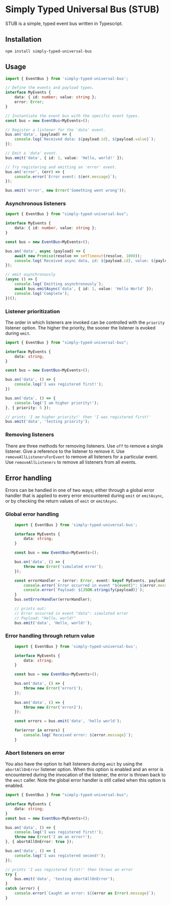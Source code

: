 # Simply Typed Universal Bus (STUB)

STUB is a simple, typed event bus written in Typescript. 

## Installation

`npm install simply-typed-universal-bus`

## Usage

```ts
import { EventBus } from 'simply-typed-universal-bus';

// Define the events and payload types.
interface MyEvents {
    data: { id: number; value: string };
    error: Error;
}

// Instantiate the event bus with the specific event types.
const bus = new EventBus<MyEvents>();

// Register a listener for the 'data' event.
bus.on('data', (payload) => {
    console.log(`Received data: ${payload.id}, ${payload.value}`);
});

// Emit a 'data' event.
bus.emit('data', { id: 1, value: 'Hello, world!' });

// Try registering and emitting an 'error' event.
bus.on('error', (err) => {
    console.error(`Error event: ${err.message}`);
});

bus.emit('error', new Error('Something went wrong'));
```

### Asynchronous listeners

```ts
import { EventBus } from "simply-typed-universal-bus";

interface MyEvents {
    data: { id: number, value: string };
}

const bus = new EventBus<MyEvents>();

bus.on('data', async (payload) => {
    await new Promise(resolve => setTimeout(resolve, 1000));
    console.log(`Received async data, id: ${payload.id}, value: ${payload.value}`);
});

// emit asynchronously
(async () => {
    console.log(`Emitting asynchronously`);
    await bus.emitAsync('data', { id: 1, value: 'Hello World' });
    console.log('Complete');
})();
```

### Listener prioritization

The order in which listeners are invoked can be controlled with the `priority` listener option. The higher the priority, the sooner the listener is evoked during `emit`. 

```ts
import { EventBus } from "simply-typed-universal-bus";

interface MyEvents {
    data: string;
}

const bus = new EventBus<MyEvents>();

bus.on('data', () => {
    console.log('I was registered first!');
})

bus.on('data', () => {
    console.log('I am higher priority!');
}, { priority: 5 });

// prints 'I am higher priority!' then 'I was registered first!'
bus.emit('data', 'testing priority');
```

### Removing listeners

There are three methods for removing listeners. Use `off` to remove a single listener. Give a reference to the listener to remove it. Use `removeAllListenersForEvent` to remove all listeners for a particular event.
Use `removeAllListeners` to remove all listeners from all events.

## Error handling

Errors can be handled in one of two ways; either through a global error handler that is applied to every error encountered during `emit` or `emitAsync`, or by checking the return values of `emit` or `emitAsync`. 

### Global error handling

```ts
    import { EventBus } from 'simply-typed-universal-bus';

    interface MyEvents {
        data: string;
    }

    const bus = new EventBus<MyEvents>();

    bus.on('data', () => {
        throw new Error('simulated error');
    });

    const errorHandler = (error: Error, event: keyof MyEvents, payload: MyEvents[keyof MyEvents]) => {
        console.error(`Error occurred in event "${event}": ${error.message}`);
        console.error(`Payload: ${JSON.stringify(payload)}`);
    }
    bus.setErrorHandler(errorHandler);

    // prints out:
    // Error occurred in event "data": simulated error
    // Payload: "Hello, world!"
    bus.emit('data', 'Hello, world!');
```

### Error handling through return value

```ts
    import { EventBus } from 'simply-typed-universal-bus';

    interface MyEvents {
        data: string;
    }

    const bus = new EventBus<MyEvents>(); 

    bus.on('data', () => {
        throw new Error('error1');
    });
   
    bus.on('data', () => {
        throw new Error('error2');
    });

    const errors = bus.emit('data', 'hello world');

    for(error in errors) {
        console.log(`Received error: ${error.message}`);
    }
```
### Abort listeners on error

You also have the option to halt listeners during `emit` by using the `abortAllOnError` listener option. When this option is enabled and an error is encountered during the invocation of the listener, the error is thrown back to the `emit` caller. Note the global error handler is still called when this option is enabled. 

```ts
import { EventBus } from "simply-typed-universal-bus";

interface MyEvents {
    data: string;
}
const bus = new EventBus<MyEvents>();

bus.on('data', () => {
    console.log('I was registered first!');
    throw new Error('I am an error!');
}, { abortAllOnError: true });

bus.on('data', () => {
    console.log('I was registered second!');
});

// prints 'I was registered first!' then throws an error
try {
    bus.emit('data', 'testing abortAllOnError');
}
catch (error) {
    console.error(`Caught an error: ${(error as Error).message}`);
}
```
